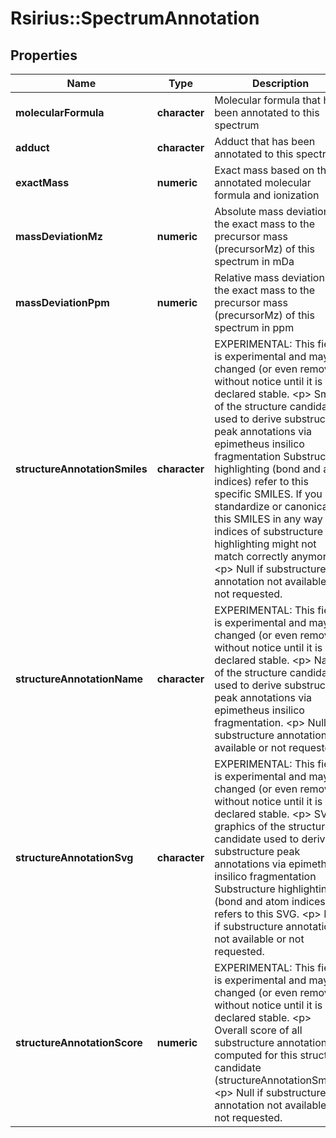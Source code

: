 # Rsirius::SpectrumAnnotation


## Properties
Name | Type | Description | Notes
------------ | ------------- | ------------- | -------------
**molecularFormula** | **character** | Molecular formula that has been annotated to this spectrum | [optional] 
**adduct** | **character** | Adduct that has been annotated to this spectrum | [optional] 
**exactMass** | **numeric** | Exact mass based on the annotated molecular formula and ionization | [optional] 
**massDeviationMz** | **numeric** | Absolute mass deviation of the exact mass to the precursor mass (precursorMz) of this spectrum in mDa | [optional] 
**massDeviationPpm** | **numeric** | Relative mass deviation of the exact mass to the precursor mass (precursorMz) of this spectrum in ppm | [optional] 
**structureAnnotationSmiles** | **character** | EXPERIMENTAL: This field is experimental and may be changed (or even removed) without notice until it is declared stable.  &lt;p&gt;  Smiles of the structure candidate used to derive substructure peak annotations via epimetheus insilico fragmentation  Substructure highlighting (bond and atom indices) refer to this specific SMILES.  If you standardize or canonicalize this SMILES in any way the indices of substructure highlighting might  not match correctly anymore.  &lt;p&gt;  Null if substructure annotation not available or not requested. | [optional] 
**structureAnnotationName** | **character** | EXPERIMENTAL: This field is experimental and may be changed (or even removed) without notice until it is declared stable.  &lt;p&gt;  Name of the structure candidate used to derive substructure peak annotations via epimetheus insilico fragmentation.  &lt;p&gt;  Null if substructure annotation not available or not requested. | [optional] 
**structureAnnotationSvg** | **character** | EXPERIMENTAL: This field is experimental and may be changed (or even removed) without notice until it is declared stable.  &lt;p&gt;  SVG graphics of the structure candidate used to derive substructure peak annotations via epimetheus insilico fragmentation  Substructure highlighting (bond and atom indices) refers to this SVG.  &lt;p&gt;  Null if substructure annotation not available or not requested. | [optional] 
**structureAnnotationScore** | **numeric** | EXPERIMENTAL: This field is experimental and may be changed (or even removed) without notice until it is declared stable.  &lt;p&gt;  Overall score of all substructure annotations computed for this structure candidate (structureAnnotationSmiles)  &lt;p&gt;  Null if substructure annotation not available or not requested. | [optional] 


